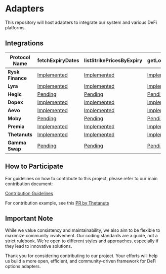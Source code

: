 # Adapters

This repository will host adapters to integrate our system and various DeFi platforms.

## Integrations

| **Protocol Name** | **fetchExpiryDates**                                     | **listStrikePricesByExpiry**                                     | **getLongOptionPremium**                                     | **buyOptionContract**                                     | **addOptionToPosition**                                     | **exerciseOptionContract**                                 | **sellOptionBackToIssuer**                                 | **transferOptionOwnership**                                 |
| ----------------- | -------------------------------------------------------- | ---------------------------------------------------------------- | ----------------------------------------------------------------- | --------------------------------------------------------- | ----------------------------------------------------------- | ---------------------------------------------------------- | ---------------------------------------------------------- | ----------------------------------------------------------- |
| **Rysk Finance**  | [Implemented](./rysk-finance/fetchExpiryDates/CONTRIBUTE.md) | [Implemented](./rysk-finance/listStrikePricesByExpiry/CONTRIBUTE.md) | [Implemented](./rysk-finance/getLongOptionPremium/CONTRIBUTE.md) | [Implemented](./rysk-finance/buyOptionContract/CONTRIBUTE.md) | [Implemented](./rysk-finance/addOptionToPosition/CONTRIBUTE.md) | [Pending](./rysk-finance/exerciseOptionContract/CONTRIBUTE.md) | [Pending](./rysk-finance/sellOptionBackToIssuer/CONTRIBUTE.md) | [Pending](./rysk-finance/transferOptionOwnership/CONTRIBUTE.md) |
| **Lyra**          | [Implemented](./lyra/fetchExpiryDates/CONTRIBUTE.md)         | [Implemented](./lyra/listStrikePricesByExpiry/CONTRIBUTE.md)         | [Implemented](./lyra/getLongOptionPremium/CONTRIBUTE.md)         | [Pending](./lyra/buyOptionContract/CONTRIBUTE.md)             | [Pending](./lyra/addOptionToPosition/CONTRIBUTE.md)             | [Pending](./lyra/exerciseOptionContract/CONTRIBUTE.md)         | [Pending](./lyra/sellOptionBackToIssuer/CONTRIBUTE.md)         | [Pending](./lyra/transferOptionOwnership/CONTRIBUTE.md)         |
| **Hegic**         | [Pending](./hegic/fetchExpiryDates/CONTRIBUTE.md)            | [Pending](./hegic/listStrikePricesByExpiry/CONTRIBUTE.md)            | [Pending](./hegic/getLongOptionPremium/CONTRIBUTE.md)            | [Pending](./hegic/buyOptionContract/CONTRIBUTE.md)            | [Pending](./hegic/addOptionToPosition/CONTRIBUTE.md)            | [Pending](./hegic/exerciseOptionContract/CONTRIBUTE.md)        | [Pending](./hegic/sellOptionBackToIssuer/CONTRIBUTE.md)        | [Pending](./hegic/transferOptionOwnership/CONTRIBUTE.md)        |
| **Dopex**         | [Implemented](./dopex/fetchExpiryDates/CONTRIBUTE.md)            | [Implemented](./dopex/listStrikePricesByExpiry/CONTRIBUTE.md)            | [Implemented](./dopex/getLongOptionPremium/CONTRIBUTE.md)            | [Pending](./dopex/buyOptionContract/CONTRIBUTE.md)            | [Pending](./dopex/addOptionToPosition/CONTRIBUTE.md)            | [Pending](./dopex/exerciseOptionContract/CONTRIBUTE.md)        | [Pending](./dopex/sellOptionBackToIssuer/CONTRIBUTE.md)        | [Pending](./dopex/transferOptionOwnership/CONTRIBUTE.md)        |
| **Aevo**          | [Implemented](./aevo/fetchExpiryDates/CONTRIBUTE.md)         | [Implemented](./aevo/listStrikePricesByExpiry/CONTRIBUTE.md)         | [Implemented](aevo/getLongOptionPremium/CONTRIBUTE.md)       | [Pending](./aevo/buyOptionContract/CONTRIBUTE.md)             | [Pending](./aevo/addOptionToPosition/CONTRIBUTE.md)             | [Pending](./aevo/exerciseOptionContract/CONTRIBUTE.md)         | [Pending](./aevo/sellOptionBackToIssuer/CONTRIBUTE.md)         | [Pending](./aevo/transferOptionOwnership/CONTRIBUTE.md)         |
| **Moby**          | [Pending](./moby/fetchExpiryDates/CONTRIBUTE.md)             | [Pending](./moby/listStrikePricesByExpiry/CONTRIBUTE.md)             | [Pending](./moby/getLongOptionPremium/CONTRIBUTE.md)             | [Pending](./moby/buyOptionContract/CONTRIBUTE.md)             | [Pending](./moby/addOptionToPosition/CONTRIBUTE.md)             | [Pending](./moby/exerciseOptionContract/CONTRIBUTE.md)         | [Pending](./moby/sellOptionBackToIssuer/CONTRIBUTE.md)         | [Pending](./moby/transferOptionOwnership/CONTRIBUTE.md)         |
| **Premia**        | [Implemented](./premia/fetchExpiryDates/CONTRIBUTE.md)       | [Implemented](./premia/listStrikePricesByExpiry/CONTRIBUTE.md)       | [Implemented](./premia/getLongOptionPremium/CONTRIBUTE.md)       | [Pending](./premia/buyOptionContract/CONTRIBUTE.md)           | [Pending](./premia/addOptionToPosition/CONTRIBUTE.md)           | [Pending](./premia/exerciseOptionContract/CONTRIBUTE.md)       | [Pending](./premia/sellOptionBackToIssuer/CONTRIBUTE.md)       | [Pending](./premia/transferOptionOwnership/CONTRIBUTE.md)       |
| **Thetanuts**     | [Implemented](thetanuts/fetchExpiryDates/CONTRIBUTE.md)        | [Implemented](./thetanuts/listStrikePricesByExpiry/CONTRIBUTE.md)        | [Implemented](./thetanuts/getLongOptionPremium/CONTRIBUTE.md)        | [Pending](./thetanuts/buyOptionContract/CONTRIBUTE.md)        | [Pending](./thetanuts/addOptionToPosition/CONTRIBUTE.md)        | [Pending](./thetanuts/exerciseOptionContract/CONTRIBUTE.md)    | [Pending](./thetanuts/sellOptionBackToIssuer/CONTRIBUTE.md)    | [Pending](./thetanuts/transferOptionOwnership/CONTRIBUTE.md)    |
| **Gamma Swap**    | [Pending](./gamma-swap/fetchExpiryDates/CONTRIBUTE.md)       | [Pending](./gamma-swap/listStrikePricesByExpiry/CONTRIBUTE.md)       | [Pending](./gamma-swap/getLongOptionPremium/CONTRIBUTE.md)       | [Pending](./gamma-swap/buyOptionContract/CONTRIBUTE.md)       | [Pending](./gamma-swap/addOptionToPosition/CONTRIBUTE.md)       | [Pending](./gamma-swap/exerciseOptionContract/CONTRIBUTE.md)   | [Pending](./gamma-swap/sellOptionBackToIssuer/CONTRIBUTE.md)   | [Pending](./gamma-swap/transferOptionOwnership/CONTRIBUTE.md)   |

## How to Participate

For guidelines on how to contribute to this project, please refer to our main contribution document:

[Contribution Guidelines](https://github.com/grixprotocol/defi-options-adapters/blob/main/CONTRIBUTE.md)

For contribution example, see this [PR by Thetanuts](https://github.com/grixprotocol/defi-options-adapters/pull/4)

## Important Note

While we value consistency and maintainability, we also aim to be flexible to maximize community involvement. Our coding standards are a guide, not a strict rulebook. We're open to different styles and approaches, especially if they lead to innovative solutions.

Thank you for considering contributing to our project. Your efforts will help us build a more open, efficient, and community-driven framework for DeFi options adapters.
